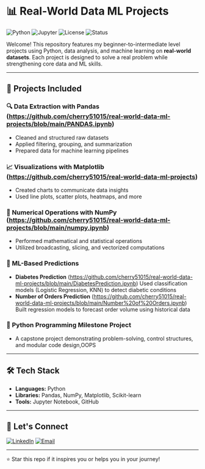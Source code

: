 # 📊 Real-World Data ML Projects

![Python](https://img.shields.io/badge/Python-3.10-blue?logo=python)
![Jupyter](https://img.shields.io/badge/Notebook-Jupyter-orange?logo=jupyter)
![License](https://img.shields.io/badge/License-MIT-green)
![Status](https://img.shields.io/badge/Status-Active-brightgreen)

Welcome! This repository features my beginner-to-intermediate level projects using Python, data analysis, and machine learning on **real-world datasets**. Each project is designed to solve a real problem while strengthening core data and ML skills.

---

## 🚀 Projects Included

### 🔍 Data Extraction with Pandas (https://github.com/cherry51015/real-world-data-ml-projects/blob/main/PANDAS.ipynb)
- Cleaned and structured raw datasets
- Applied filtering, grouping, and summarization
- Prepared data for machine learning pipelines

### 📈 Visualizations with Matplotlib (https://github.com/cherry51015/real-world-data-ml-projects)
- Created charts to communicate data insights
- Used line plots, scatter plots, heatmaps, and more

### 🔢 Numerical Operations with NumPy (https://github.com/cherry51015/real-world-data-ml-projects/blob/main/numpy.ipynb)
- Performed mathematical and statistical operations
- Utilized broadcasting, slicing, and vectorized computations

### 🧠 ML-Based Predictions
- **Diabetes Prediction** (https://github.com/cherry51015/real-world-data-ml-projects/blob/main/DiabetesPrediction.ipynb)
  Used classification models (Logistic Regression, KNN) to detect diabetic conditions
- **Number of Orders Prediction** (https://github.com/cherry51015/real-world-data-ml-projects/blob/main/Number%20of%20Orders.ipynb)
  Built regression models to forecast order volume using historical data

### 🐍 Python Programming Milestone Project
- A capstone project demonstrating problem-solving, control structures, and modular code design,OOPS

---

## 🛠️ Tech Stack

- **Languages:** Python
- **Libraries:** Pandas, NumPy, Matplotlib, Scikit-learn
- **Tools:** Jupyter Notebook, GitHub

---

## 🤝 Let's Connect

[![LinkedIn](https://img.shields.io/badge/LinkedIn-Ariga_Charani-blue?logo=linkedin)](https://www.linkedin.com/in/ariga-charani)
[![Email](https://img.shields.io/badge/Email-charani51015@gmail.com-red?logo=gmail)](mailto:charani51015@gmail.com)

---

⭐ Star this repo if it inspires you or helps you in your journey!

